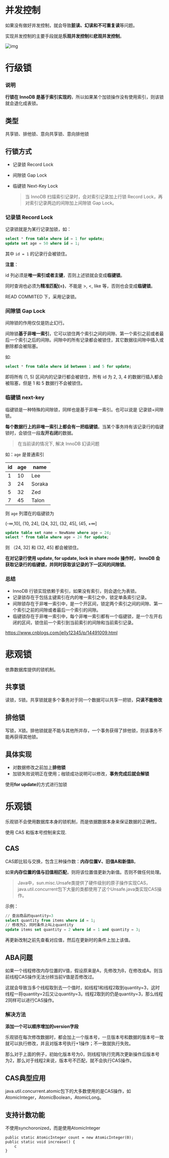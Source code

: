 # 并发控制

如果没有做好并发控制，就会导致**脏读、幻读和不可重复读**等问题。

实现并发控制的主要手段就是**乐观并发控制**和**悲观并发控制**。

![img](..\img\2090222-20200831212351434-626106497.png)

# 行级锁

### 说明

**行锁在 InnoDB 是基于索引实现的**，所以如果某个加锁操作没有使用索引，则该锁就会退化成表锁。

## 类型

共享锁、排他锁、意向共享锁、意向排他锁

## 行锁方式

- 记录锁 Record Lock

- 间隙锁 Gap Lock

- 临键锁 Next-Key Lock

  > 当 InnoDB 扫描索引记录时，会对索引记录加上行锁 Record Lock，再对索引记录两边的间隙加上间隙锁 Gap Lock。

### 记录锁 Record Lock

记录锁就是为某行记录加锁，如：

```sql
select * from table where id = 1 for update;
update set age = 50 where id = 1;
```

其中 `id = 1` 的记录行会被锁住。

**注意**：

id 列必须是**唯一索引或者主键**，否则上述锁就会变成**临键锁**。

同时查询也必须为**精准匹配(=)**，不能是 >, <, like 等，否则也会变成**临键锁**。

READ COMMITED 下，采用记录锁。

### 间隙锁 Gap Lock

间隙锁的作用仅仅是防止幻行。

间隙锁**基于非唯一索引**，它可以锁住两个索引之间的间隙、第一个索引之前或者最后一个索引之后的间隙。间隙中的所有记录都会被锁住，其它数据往间隙中插入或删除都会被阻塞。

如:

```sql
select * from table where id between 1 and 5 for update;
```

即将所有 (1, 5) 区间内的记录行都会被锁住，所有 id 为 2, 3, 4 的数据行插入都会被阻塞，但是 1 和 5 数据行不会被锁住。

### 临键锁 next-key

临键锁是一种特殊的间隙锁，同样也是基于非唯一索引。也可以说是 记录锁+间隙锁。

**每个数据行上的非唯一索引上都会有一把临键锁**。当某个事务持有该记录行的临键锁时，会锁住一段**左开右闭**的数据。

> 在当前读的情况下, 解决 InnoDB 幻读问题

如：`age` 是普通索引

| id   | age  | name   |
| ---- | ---- | ------ |
| 1    | 10   | Lee    |
| 3    | 24   | Soraka |
| 5    | 32   | Zed    |
| 7    | 45   | Talon  |

则 `age` 列潜在的临键锁为

(-∞,10], (10, 24], (24, 32], (32, 45], (45, +∞]

```sql
update table set name = NewName where age = 24;
select * from table where age = 24 for update;
```

则 （24, 32] 和 (32, 45] 都会被锁住。

**在对记录行使用 update, for update, lock in share mode 操作时， InnoDB 会获取记录行的临键锁，并同时获取该记录的下一区间的间隙锁**。

### 总结

- InnoDB 行锁实现依赖于索引，如果没有索引，则会退化为表锁。
- 记录锁存在于包括主键索引在内的唯一索引之中，锁定单条索引记录。
- 间隙锁存在于非唯一索引中，是一个开区间，锁定两个索引之间的间隙、第一个索引之前的间隙或者最后一个索引的间隙。
- 临键锁存在于非唯一索引中，每个非唯一索引都有一个临键锁，是一个左开右闭的区间，锁住前一个索引到当前索引的间隙和当前索引记录。

https://www.cnblogs.com/jelly12345/p/14491009.html

# 悲观锁

依靠数据库提供的锁机制。

## 共享锁

读锁，S锁。共享锁就是多个事务对于同一个数据可以共享一把锁，**只读不能修改**

## 排他锁

写锁，X锁。排他锁就是不能与其他所并存，一个事务获得了排他锁，则该事务不能再获得其他锁。

## 具体实现

- 对数据修改之前加上**排他锁**
- 加锁失败说明正在使用；枷锁成功说明可以修改，**事务完成后就会解锁**

使用**for update**的方式进行加锁

# 乐观锁

乐观锁不会使用数据库本身的锁机制，而是依据数据本身来保证数据的正确性。

使用 CAS 和版本号控制来实现.

## CAS

CAS即比较与交换，包含三种操作数：**内存位置V、旧值A和新值B**。

如果**内存位置的值与旧值相匹配**，则将该位置值更新为新值。否则不做任何处理。

> Java中，sun.misc.Unsafe类提供了硬件级别的原子操作实现CAS，java.util.concurrent包下大量的类都使用了这个Unsafe.java类实现CAS操作。

示例：

```sql
// 查出商品的quantity=3
select quantity from items where id = 1;
// 修改为2，同时条件上叫上quantity
update items set quantity = 2 where id = 1 and quantity = 3;
```

再更新改制之前先查看对应值，然后在更新时的条件上加上该值。

## ABA问题

如果一个线程修改内存位置的V值，假设原来是A，先修改为B，在修改成A。则当前线程CAS操作无法分辨当前V值是否修改过。

这就会导致当多个线程取到去一个值时，如线程1和线程2取到quantity=3，这时线程一将quantity=2后又让quantity=3。线程2取到的仍是quantity=3，那么线程2同样可以进行CAS操作。

### 解决方法

**添加一个可以顺序增加的version字段**

乐观锁在每次修改数据时，都会加上一个版本号，一旦版本号和数据的版本号一致就可以执行修改，并且对版本号执行+1操作；不一致就执行失败。

那么对于上面的例子，初始化版本号为0，则线程1执行完两次更新操作后版本号为2，那么对于线程2来说，版本号不匹配，就不会执行CAS操作。

## CAS典型应用

java.util.concurrent.atomic包下的大多数使用的是CAS操作，如AtomicInteger，AtomicBoolean，AtomicLong。

## 支持计数功能

不使用synchoronized，而是使用AtomicInteger

```
public static AtomicInteger count = new AtomicInteger(0);
public static void increase() {
	c
}
```

